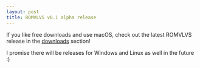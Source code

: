 ```yaml
---
layout: post
title: ROMVLVS v0.1 alpha release
---
```


If you like free downloads and use macOS, check out the latest ROMVLVS 
release in the [downloads](/downloads.html) section!

I promise there will be releases for Windows and Linux as well 
in the future :)
